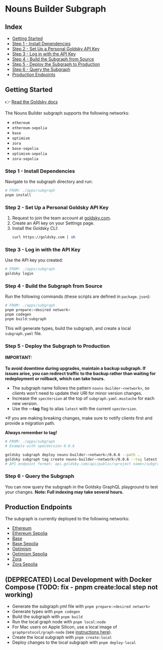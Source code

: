 # Nouns Builder Subgraph

## Index

- [Getting Started](#getting-started)
- [Step 1 - Install Dependencies](#step-1---install-dependencies)
- [Step 2 - Set Up a Personal Goldsky API Key](#step-2---set-up-a-personal-goldsky-api-key)
- [Step 3 - Log in with the API Key](#step-3---log-in-with-the-api-key)
- [Step 4 - Build the Subgraph from Source](#step-4---build-the-subgraph-from-source)
- [Step 5 - Deploy the Subgraph to Production](#step-5---deploy-the-subgraph-to-production)
- [Step 6 - Query the Subgraph](#step-6---query-the-subgraph)
- [Production Endpoints](#production-endpoints)

## Getting Started

👉 [Read the Goldsky docs](https://docs.goldsky.com/subgraphs/deploying-subgraphs)

The Nouns Builder subgraph supports the following networks:

- `ethereum`
- `ethereum-sepolia`
- `base`
- `optimism`
- `zora`
- `base-sepolia`
- `optimism-sepolia`
- `zora-sepolia`

### Step 1 - Install Dependencies

Navigate to the subgraph directory and run:

```bash
# FROM: ./apps/subgraph
pnpm install
```

### Step 2 - Set Up a Personal Goldsky API Key

1. Request to join the team account at [goldsky.com](https://goldsky.com).
2. Create an API key on your Settings page.
3. Install the Goldsky CLI:
   ```bash
   curl https://goldsky.com | sh
   ```

### Step 3 - Log in with the API Key

Use the API key you created:

```bash
# FROM: ./apps/subgraph
goldsky login
```

### Step 4 - Build the Subgraph from Source

Run the following commands (these scripts are defined in `package.json`):

```bash
# FROM: ./apps/subgraph
pnpm prepare:<desired network>
pnpm codegen
pnpm build:subgraph
```

This will generate types, build the subgraph, and create a local `subgraph.yaml` file.

### Step 5 - Deploy the Subgraph to Production

#### IMPORTANT:

**To avoid downtime during upgrades, maintain a backup subgraph. If issues arise, you can redirect traffic to the backup rather than waiting for redeployment or rollback, which can take hours.**

- The subgraph name follows the pattern `nouns-builder-<network>`, so clients won’t need to update their URI for minor version changes.
- Increase the `specVersion` at the top of `subgraph.yaml.mustache` for each new version.
- Use the **--tag** flag to alias `latest` with the current `specVersion`.

*If you are making breaking changes, make sure to notify clients first and provide a migration path.

**Always remember to tag!**

```bash
# FROM: ./apps/subgraph
# Example with specVersion 0.0.6

goldsky subgraph deploy nouns-builder-<network>/0.0.6 --path .
goldsky subgraph tag create nouns-builder-<network>/0.0.6 --tag latest
# API endpoint format: api.goldsky.com/api/public/<project name>/subgraphs/nouns-builder-ethereum-sepolia/latest/gn
```

### Step 6 - Query the Subgraph

You can now query the subgraph in the Goldsky GraphQL playground to test your changes. **Note: Full indexing may take several hours.**

## Production Endpoints

The subgraph is currently deployed to the following networks:

- [Ethereum](https://api.goldsky.com/api/public/project_cm33ek8kjx6pz010i2c3w8z25/subgraphs/nouns-builder-ethereum-mainnet/latest/gn)
- [Ethereum Sepolia](https://api.goldsky.com/api/public/project_cm33ek8kjx6pz010i2c3w8z25/subgraphs/nouns-builder-ethereum-sepolia/latest/gn)
- [Base](https://api.goldsky.com/api/public/project_cm33ek8kjx6pz010i2c3w8z25/subgraphs/nouns-builder-base-mainnet/latest/gn)
- [Base Sepolia](https://api.goldsky.com/api/public/project_cm33ek8kjx6pz010i2c3w8z25/subgraphs/nouns-builder-base-sepolia/latest/gn)
- [Optimism](https://api.goldsky.com/api/public/project_cm33ek8kjx6pz010i2c3w8z25/subgraphs/nouns-builder-optimism-mainnet/latest/gn)
- [Optimism Sepolia](https://api.goldsky.com/api/public/project_cm33ek8kjx6pz010i2c3w8z25/subgraphs/nouns-builder-optimism-sepolia/latest/gn)
- [Zora](https://api.goldsky.com/api/public/project_cm33ek8kjx6pz010i2c3w8z25/subgraphs/nouns-builder-zora-mainnet/latest/gn)
- [Zora Sepolia](https://api.goldsky.com/api/public/project_cm33ek8kjx6pz010i2c3w8z25/subgraphs/nouns-builder-zora-sepolia/latest/gn)

## (DEPRECATED) Local Development with Docker Compose (TODO: fix - pnpm create:local step not working)

- Generate the subgraph.yml file with `pnpm prepare:<desired network>`
- Generate types with `pnpm codegen`
- Build the subgraph with `pnpm build`
- Run the local graph node with `pnpm local:node`
- For Mac users on Apple Silicon, use a local image of `graphprotocol/graph-node` (see [instructions here](https://github.com/graphprotocol/graph-node/tree/master/docker)).
- Create the local subgraph with `pnpm create:local`
- Deploy changes to the local subgraph with `pnpm deploy-local`
